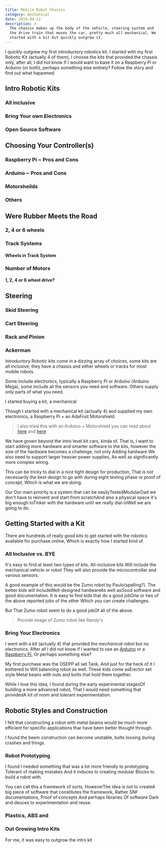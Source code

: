 ```yaml
---
title: Mobile Robot Chassis
category: mechanical
date: 2019-04-22
description: >
  The chassis makes up the body of the vehicle, steering system and
  the drive train that moves the car, pretty much all mechanical. We
  started with a kit but quickly outgrew it.
---
```


I quickly outgrew my first introductory robotics kit. I started with
my first Robotic Kit (actually 4 of them), I choose the kits that
provided the chassis only, after all, I did not know if I would want
to base it on a Raspberry Pi or Arduino (or both), perhaps something else
entirely?  Follow the story and find out what happened:

## Intro Robotic Kits
### All inclusive
### Bring Your own Electronics
### Open Source Software

## Choosing Your Controller(s)
### Raspberry Pi ~ Pros and Cons
### Arduino ~ Pros and Cons
### Motorsheilds
### Others

## Were Rubber Meets the Road
### 2, 4 or 6 wheels
### Track Systems
#### Wheels in Track System

### Number of Motors
#### 1, 2, 4 or 6 wheel drive?

## Steering
### Skid Steering
### Cart Steering 
### Rack and Pinion
### Ackerman

Introductory Robotic kits come in a dizzing array of choices, some
kits are all inclusive, they have a chassis and either wheels or
tracks for most mobile robots.

Some include electronics, typically a Raspberry Pi or Arduino (Arduino
Mega), some include all the sensors you need and software.  Others
supply only parts of what you need.



I started buying a kit, a mechanical 
	
Though I started with a mechanical kit (actually 4) and supplied my
own electronics, a Raspberry Pi + an AdaFruit Motorshield.

> I also tried this with an Arduino + Motorshield you can read about
> [here](http://todo) and [here](http://todo-get-url)

We have grown beyond the intro level kit cars, kinda of.  That is, I
want to start adding more hardware and smarter software to the kits,
however the size of the hardware becomes a challenge, not only Adding
hardware We also need to support larger heavier power supplies, As well
as significantly more complex wiring. 

This can be tricky to dial in a nice tight design for production, That
is not necessarily the best design to go with during eight testing
phase or proof of concept, Which is what we are doing.

Our Our main priority is a system that can be easilyTestedModularDad
we don't have to reinvent and start from scratchAnd also a physical
space it's big enough toTinker with the hardware until we really
dial-inWell we are going to do. 


## Getting Started with a Kit

There are hundreds of really good kits to get started with the
robotics available for purchase online, Which is exactly how I started
kind of. 

### All Inclusive vs. BYE

It's easy to find at least two types of kits, All-inclusive kits Will
include the mechanical vehicle or robot They will also provide the
microcontroller and various sensors. 

A good example of this would be the Zumo robot by
Paulo(spelling?).  The better kids will includeWell-designed
hardwareAs well asGood software and good documentation. It is easy to
find kids that do a good jobOne or two of the above reported jobs of
the other Which you can create challenges. 

But That Zumo robot seem to do a good jobOf all of the above. 

> Provide image of Zumo robot like Randy's

### Bring Your Electronics

I went with a kit (actually 4) that provided the _mechanical robot_
but no electronics.  After all I did not know if I wanted to use an
[Arduino](http://arduino.org) or a [Raspberry
Pi](http://raspberrypi.org), Or perhaps something else? 

My first purchase was the OSEPP all set Tank, And just for the heck of
it I bothered to Will balancing robot as well.  These kids come
asErector set style Metal beans with nuts and bolts that hold them
together.

While I love this idea, I found during the early experimental stagesOf
building a more advanced robot, That I would need something that
providedA lot of room and tolerant experimentation. 

## Robotic Styles and Construction

I felt that constructing a robot with metal beams would be much more
efficient for specific applications thar have been better thought
through. 

I found the beem construction can become unstable, bolts loosing
during crashes and things.

### Robot Prototyping

I found I needed something that was a lot more friendly to
prototyping.  Tolerant of making mistakes And it induces to creating
modular Blocks to build a robot with.

You can call this a framework of sorts, HoweverThe idea is not to
createA big piece of software that constitutes the framework, Rather
SNF documentations, Proof of concepts And perhaps libraries Of
software Dark and deuces to experimentation and reuse.

### Plastics, ABS and 


### Out Growing Intro Kits

For me, it was easy to outgrow the intro kit

